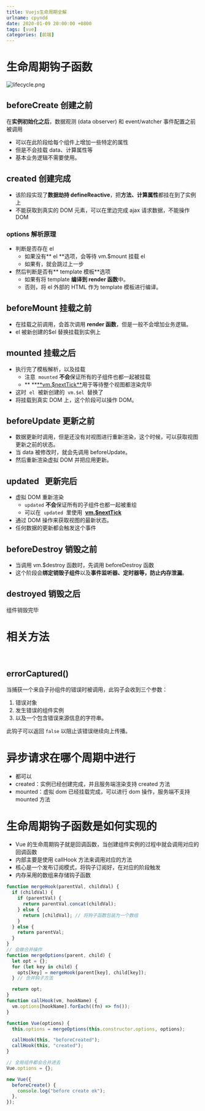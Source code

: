 ```yaml
---
title: Vuejs生命周期全解
urlname: cpyndd
date: 2020-01-09 20:00:00 +0800
tags: [vue]
categories: [前端]
---
```


# 生命周期钩子函数

<!-- more -->

![lifecycle.png](https://cdn.nlark.com/yuque/0/2021/png/1028501/1612513595538-b1a20f81-8e7f-4ee6-95e7-76df2fba9e79.png#crop=0&crop=0&crop=1&crop=1&height=2603&id=bGKHy&margin=%5Bobject%20Object%5D&name=lifecycle.png&originHeight=2603&originWidth=1028&originalType=binary∶=1&rotation=0&showTitle=false&size=263319&status=done&style=none&title=&width=1028)

## beforeCreate 创建之前

在**实例初始化之后**，数据观测 (data observer) 和 event/watcher 事件配置之前被调用

- 可以在此阶段给每个组件上增加一些特定的属性
- 但是不会挂载 data、计算属性等
- 基本业务逻辑不需要使用。

## created 创建完成

- 该阶段实现了**数据劫持 defineReactive**，把**方法、计算属性**都挂在到了实例上
- 不能获取到真实的 DOM 元素，可以在里边完成 ajax 请求数据，不能操作 DOM

### options 解析原理

- 判断是否存在 el
  - 如果没有** el **选项，会等待 vm.\$mount 挂载 el
  - 如果有，就会跳过上一步
- 然后判断是否有** template 模板**选项
  - 如果有将 template **编译到 render 函数**中。
  - 否则，将 el 外部的 HTML 作为 template 模板进行编译。

## beforeMount 挂载之前

- 在挂载之前调用，会首次调用 **render 函数**，但是一般不会增加业务逻辑。
- el 被新创建的\$el 替换挂载到实例上

## mounted 挂载之后

- 执行完了模板解析，以及挂载
  - 注意  `mounted` **不会**保证所有的子组件也都一起被挂载
  - \*\* **[**vm.\$nextTick\*\*](https://vuejs.bootcss.com/api/#vm-nextTick)用于等待整个视图都渲染完毕
- 这时  `el`  被新创建的  `vm.$el`  替换了
- 将挂载到真实 DOM 上，这个阶段可以操作 DOM。

## beforeUpdate 更新之前

- 数据更新时调用，但是还没有对视图进行重新渲染，这个时候，可以获取视图更新之前的状态。
- 当 data 被修改时，就会先调用 beforeUpdate。
- 然后重新渲染虚拟 DOM 并把应用更新。

## updated   更新完后

- 虚拟 DOM 重新渲染
  - `updated` **不会**保证所有的子组件也都一起被重绘
  - 可以在  `updated`  里使用  [**vm.\$nextTick**](https://vuejs.bootcss.com/api/#vm-nextTick)
- 通过 DOM 操作来获取视图的最新状态。
- 任何数据的更新都会触发这个事件

## beforeDestroy 销毁之前

- 当调用 vm.\$destroy 函数时，先调用 beforeDestroy 函数
- 这个阶段会**绑定销毁子组件**以及**事件监听器、定时器等，防止内存泄漏**。

## destroyed 销毁之后

组件销毁完毕

# 相关方法

​

## errorCaptured()

当捕获一个来自子孙组件的错误时被调用，此钩子会收到三个参数：

1. 错误对象
1. 发生错误的组件实例
1. 以及一个包含错误来源信息的字符串。

此钩子可以返回 `false` 以阻止该错误继续向上传播。

# 异步请求在哪个周期中进行

- 都可以
- created：实例已经创建完成，并且服务端渲染支持 created 方法
- mounted：虚拟 dom 已经挂载完成，可以进行 dom 操作，服务端不支持 mounted 方法

# 生命周期钩子函数是如何实现的

- Vue 的生命周期钩子就是回调函数，当创建组件实例的过程中就会调用对应的回调函数
- 内部主要是使用 callHook 方法来调用对应的方法
- 核心是一个发布订阅模式，将钩子订阅好，在对应的阶段触发
- 内存采用的数组来存储钩子函数

```javascript
function mergeHook(parentVal, childVal) {
  if (childVal) {
    if (parentVal) {
      return parentVal.concat(childVal);
    } else {
      return [childVal]; // 将钩子函数包装为一个数组
    }
  } else {
    return parentVal;
  }
}
// 会做合并操作
function mergeOptions(parent, child) {
  let opt = {};
  for (let key in child) {
    opts[key] = mergeHook(parent[key], child[key]);
  } // 合并钩子方法

  return opt;
}
function callHook(vm, hookName) {
  vm.options[hookName].forEach((fn) => fn());
}

function Vue(options) {
  this.options = mergeOptions(this.constructor.options, options);

  callHook(this, "beforeCreated");
  callHook(this, "created");
}

// 全局组件都会合并进去
Vue.options = {};

new Vue({
  beforeCreate() {
    console.log("before create ok");
  },
});
```
